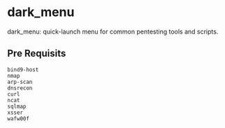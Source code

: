 # dark_menu
dark_menu: quick-launch menu for common pentesting tools and scripts.

## Pre Requisits
```
bind9-host
nmap
arp-scan
dnsrecon
curl
ncat
sqlmap
xsser
wafw00f
```
